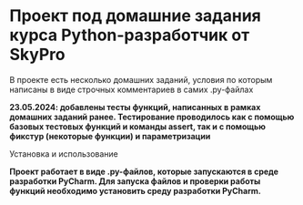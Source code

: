 # Проект под домашние задания курса Python-разработчик от SkyPro

В проекте есть несколько домашних заданий, условия по которым написаны в виде строчных комментариев в самих .py-файлах

**23.05.2024: добавлены тесты функций, написанных в рамках домашних заданий ранее. Тестирование проводилось как с помощью базовых тестовых функций и команды assert, так и с помощью фикстур (некоторые функции) и параметризации**

Установка и использование

**Проект работает в виде .py-файлов, которые запускаются в среде разработки PyCharm. Для запуска файлов и проверки работы функций необходимо установить среду разработки PyCharm.**
